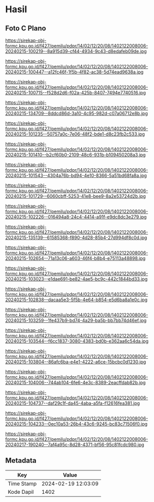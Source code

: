 # Hasil

## Foto C Plano

https://sirekap-obj-formc.kpu.go.id/f427/pemilu/pdpr/14/02/12/20/08/1402122008006-20240215-100219--8a915d39-cf44-4934-9c43-d8edafeb09de.jpg

https://sirekap-obj-formc.kpu.go.id/f427/pemilu/pdpr/14/02/12/20/08/1402122008006-20240215-100447--a12fc46f-1f5b-4f82-ac38-5d74ead9638a.jpg

https://sirekap-obj-formc.kpu.go.id/f427/pemilu/pdpr/14/02/12/20/08/1402122008006-20240215-100715--f528d2d6-f02a-425b-8407-7494e7740516.jpg

https://sirekap-obj-formc.kpu.go.id/f427/pemilu/pdpr/14/02/12/20/08/1402122008006-20240215-134709--8ddcd86d-3a10-4c95-982d-c07a06712e8b.jpg

https://sirekap-obj-formc.kpu.go.id/f427/pemilu/pdpr/14/02/12/20/08/1402122008006-20240215-101235--50757a0c-7e06-48f2-bde1-d8c23fb2c533.jpg

https://sirekap-obj-formc.kpu.go.id/f427/pemilu/pdpr/14/02/12/20/08/1402122008006-20240215-101410--b2cf60b0-2109-48c6-931b-b109450208a3.jpg

https://sirekap-obj-formc.kpu.go.id/f427/pemilu/pdpr/14/02/12/20/08/1402122008006-20240215-101543--4304a76b-bd94-4e10-8366-5a51bd68fa8a.jpg

https://sirekap-obj-formc.kpu.go.id/f427/pemilu/pdpr/14/02/12/20/08/1402122008006-20240215-101729--6060cbff-5253-41e8-bee9-8a2e53724d2b.jpg

https://sirekap-obj-formc.kpu.go.id/f427/pemilu/pdpr/14/02/12/20/08/1402122008006-20240215-102226--016494a8-24c4-4414-a91f-e9dc8dc3e279.jpg

https://sirekap-obj-formc.kpu.go.id/f427/pemilu/pdpr/14/02/12/20/08/1402122008006-20240215-135139--61585368-f890-4d28-85b4-27d994df8c0d.jpg

https://sirekap-obj-formc.kpu.go.id/f427/pemilu/pdpr/14/02/12/20/08/1402122008006-20240215-102654--71a13c06-a603-46f4-b8b4-e75113a48898.jpg

https://sirekap-obj-formc.kpu.go.id/f427/pemilu/pdpr/14/02/12/20/08/1402122008006-20240215-103023--e1dae691-be82-4ae5-bc9c-442c1844bd33.jpg

https://sirekap-obj-formc.kpu.go.id/f427/pemilu/pdpr/14/02/12/20/08/1402122008006-20240215-102838--dacaa5e3-5f5b-4e64-b854-e5d6ba8a1e0c.jpg

https://sirekap-obj-formc.kpu.go.id/f427/pemilu/pdpr/14/02/12/20/08/1402122008006-20240215-103259--1fe437b9-bd74-4a29-ba5b-bb7bb74d46ef.jpg

https://sirekap-obj-formc.kpu.go.id/f427/pemilu/pdpr/14/02/12/20/08/1402122008006-20240215-103544--f6cc1837-3080-4383-bd0b-e362aa6c54da.jpg

https://sirekap-obj-formc.kpu.go.id/f427/pemilu/pdpr/14/02/12/20/08/1402122008006-20240215-103804--86afc6ba-e4e1-4222-a6ce-15bcbc0d1230.jpg

https://sirekap-obj-formc.kpu.go.id/f427/pemilu/pdpr/14/02/12/20/08/1402122008006-20240215-104006--744ab104-6fe6-4e3c-8389-2eacffdab82b.jpg

https://sirekap-obj-formc.kpu.go.id/f427/pemilu/pdpr/14/02/12/20/08/1402122008006-20240215-104737--daf29c1f-da45-4aba-a5fa-f12616fea381.jpg

https://sirekap-obj-formc.kpu.go.id/f427/pemilu/pdpr/14/02/12/20/08/1402122008006-20240215-104233--0ec10a53-26b4-43c6-9245-bc83c71506f0.jpg

https://sirekap-obj-formc.kpu.go.id/f427/pemilu/pdpr/14/02/12/20/08/1402122008006-20240217-190240--7af4a95c-8d28-4371-bf56-95c81fcdc980.jpg


## Metadata

| Key        | Value               |
| ---------- | ------------------- |
| Time Stamp | 2024-02-19 12:03:09 |
| Kode Dapil | 1402                |



